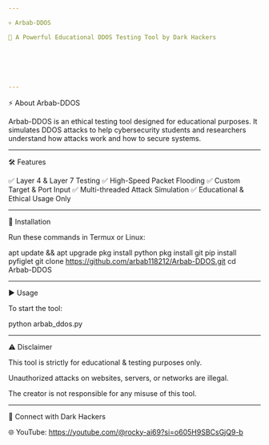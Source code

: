 ```yaml
---

💀 Arbab-DDOS

🚀 A Powerful Educational DDOS Testing Tool by Dark Hackers






---
```


⚡ About Arbab-DDOS

Arbab-DDOS is an ethical testing tool designed for educational purposes.
It simulates DDOS attacks to help cybersecurity students and researchers understand how attacks work and how to secure systems.


---

🛠️ Features

✅ Layer 4 & Layer 7 Testing
✅ High-Speed Packet Flooding
✅ Custom Target & Port Input
✅ Multi-threaded Attack Simulation
✅ Educational & Ethical Usage Only


---

🔧 Installation

Run these commands in Termux or Linux:

apt update && apt upgrade
pkg install python
pkg install git
pip install pyfiglet
git clone https://github.com/arbab118212/Arbab-DDOS.git
cd Arbab-DDOS


---

▶️ Usage

To start the tool:

python arbab_ddos.py


---

⚠️ Disclaimer

This tool is strictly for educational & testing purposes only.

Unauthorized attacks on websites, servers, or networks are illegal.

The creator is not responsible for any misuse of this tool.



---

🔗 Connect with Dark Hackers

🌐 YouTube: https://youtube.com/@rocky-ai69?si=o605H9SBCsGjQ9-b
